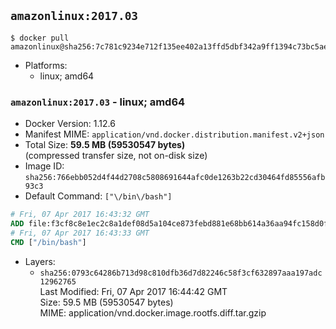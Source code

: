 ## `amazonlinux:2017.03`

```console
$ docker pull amazonlinux@sha256:7c781c9234e712f135ee402a13ffd5dbf342a9ff1394c73bc5ae4d9b9078e0f8
```

-	Platforms:
	-	linux; amd64

### `amazonlinux:2017.03` - linux; amd64

-	Docker Version: 1.12.6
-	Manifest MIME: `application/vnd.docker.distribution.manifest.v2+json`
-	Total Size: **59.5 MB (59530547 bytes)**  
	(compressed transfer size, not on-disk size)
-	Image ID: `sha256:766ebb052d4f44d2708c5808691644afc0de1263b22cd30464fd85556afb93c3`
-	Default Command: `["\/bin\/bash"]`

```dockerfile
# Fri, 07 Apr 2017 16:43:32 GMT
ADD file:f3cf8c8e1ec2c8a1def08d5a104ce873febd881e68bb614a36aa94fc158d0fe7 in / 
# Fri, 07 Apr 2017 16:43:33 GMT
CMD ["/bin/bash"]
```

-	Layers:
	-	`sha256:0793c64286b713d98c810dfb36d7d82246c58f3cf632897aaa197adc12962765`  
		Last Modified: Fri, 07 Apr 2017 16:44:42 GMT  
		Size: 59.5 MB (59530547 bytes)  
		MIME: application/vnd.docker.image.rootfs.diff.tar.gzip

